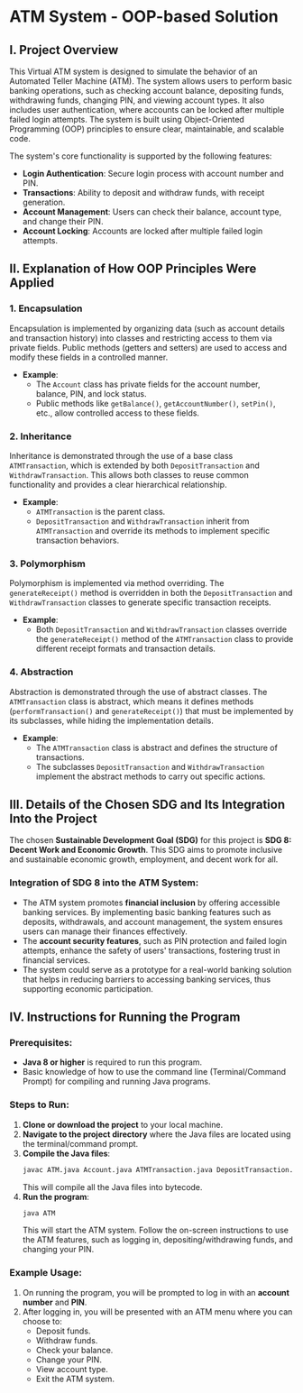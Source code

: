 
# ATM System - OOP-based Solution

## I. Project Overview

This Virtual ATM system is designed to simulate the behavior of an Automated Teller Machine (ATM). The system allows users to perform basic banking operations, such as checking account balance, depositing funds, withdrawing funds, changing PIN, and viewing account types. It also includes user authentication, where accounts can be locked after multiple failed login attempts. The system is built using Object-Oriented Programming (OOP) principles to ensure clear, maintainable, and scalable code.

The system's core functionality is supported by the following features:
- **Login Authentication**: Secure login process with account number and PIN.
- **Transactions**: Ability to deposit and withdraw funds, with receipt generation.
- **Account Management**: Users can check their balance, account type, and change their PIN.
- **Account Locking**: Accounts are locked after multiple failed login attempts.

## II. Explanation of How OOP Principles Were Applied

### 1. **Encapsulation**
Encapsulation is implemented by organizing data (such as account details and transaction history) into classes and restricting access to them via private fields. Public methods (getters and setters) are used to access and modify these fields in a controlled manner.

- **Example**: 
  - The `Account` class has private fields for the account number, balance, PIN, and lock status.
  - Public methods like `getBalance()`, `getAccountNumber()`, `setPin()`, etc., allow controlled access to these fields.

### 2. **Inheritance**
Inheritance is demonstrated through the use of a base class `ATMTransaction`, which is extended by both `DepositTransaction` and `WithdrawTransaction`. This allows both classes to reuse common functionality and provides a clear hierarchical relationship.

- **Example**: 
  - `ATMTransaction` is the parent class.
  - `DepositTransaction` and `WithdrawTransaction` inherit from `ATMTransaction` and override its methods to implement specific transaction behaviors.

### 3. **Polymorphism**
Polymorphism is implemented via method overriding. The `generateReceipt()` method is overridden in both the `DepositTransaction` and `WithdrawTransaction` classes to generate specific transaction receipts.

- **Example**: 
  - Both `DepositTransaction` and `WithdrawTransaction` classes override the `generateReceipt()` method of the `ATMTransaction` class to provide different receipt formats and transaction details.

### 4. **Abstraction**
Abstraction is demonstrated through the use of abstract classes. The `ATMTransaction` class is abstract, which means it defines methods (`performTransaction()` and `generateReceipt()`) that must be implemented by its subclasses, while hiding the implementation details.

- **Example**: 
  - The `ATMTransaction` class is abstract and defines the structure of transactions.
  - The subclasses `DepositTransaction` and `WithdrawTransaction` implement the abstract methods to carry out specific actions.

## III. Details of the Chosen SDG and Its Integration Into the Project

The chosen **Sustainable Development Goal (SDG)** for this project is **SDG 8: Decent Work and Economic Growth**. This SDG aims to promote inclusive and sustainable economic growth, employment, and decent work for all.

### Integration of SDG 8 into the ATM System:
- The ATM system promotes **financial inclusion** by offering accessible banking services. By implementing basic banking features such as deposits, withdrawals, and account management, the system ensures users can manage their finances effectively.
- The **account security features**, such as PIN protection and failed login attempts, enhance the safety of users' transactions, fostering trust in financial services.
- The system could serve as a prototype for a real-world banking solution that helps in reducing barriers to accessing banking services, thus supporting economic participation.

## IV. Instructions for Running the Program

### Prerequisites:
- **Java 8 or higher** is required to run this program.
- Basic knowledge of how to use the command line (Terminal/Command Prompt) for compiling and running Java programs.

### Steps to Run:
1. **Clone or download the project** to your local machine.
2. **Navigate to the project directory** where the Java files are located using the terminal/command prompt.
3. **Compile the Java files**:
   ```bash
   javac ATM.java Account.java ATMTransaction.java DepositTransaction.java WithdrawTransaction.java
   ```
   This will compile all the Java files into bytecode.
4. **Run the program**:
   ```bash
   java ATM
   ```
   This will start the ATM system. Follow the on-screen instructions to use the ATM features, such as logging in, depositing/withdrawing funds, and changing your PIN.

### Example Usage:
1. On running the program, you will be prompted to log in with an **account number** and **PIN**.
2. After logging in, you will be presented with an ATM menu where you can choose to:
   - Deposit funds.
   - Withdraw funds.
   - Check your balance.
   - Change your PIN.
   - View account type.
   - Exit the ATM system.

